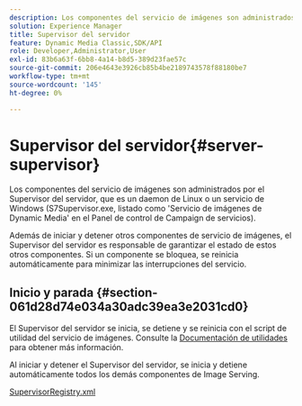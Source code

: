 ```yaml
---
description: Los componentes del servicio de imágenes son administrados por el Supervisor del servidor, que es un daemon de Linux o un servicio de Windows (S7Supervisor.exe, listado como 'Servicio de imágenes de Dynamic Media' en el Panel de control de Campaign de servicios).
solution: Experience Manager
title: Supervisor del servidor
feature: Dynamic Media Classic,SDK/API
role: Developer,Administrator,User
exl-id: 83b6a63f-6bb8-4a14-b8d5-389d23fae57c
source-git-commit: 206e4643e3926cb85b4be2189743578f88180be7
workflow-type: tm+mt
source-wordcount: '145'
ht-degree: 0%

---
```


# Supervisor del servidor{#server-supervisor}

Los componentes del servicio de imágenes son administrados por el Supervisor del servidor, que es un daemon de Linux o un servicio de Windows (S7Supervisor.exe, listado como &#39;Servicio de imágenes de Dynamic Media&#39; en el Panel de control de Campaign de servicios).

Además de iniciar y detener otros componentes de servicio de imágenes, el Supervisor del servidor es responsable de garantizar el estado de estos otros componentes. Si un componente se bloquea, se reinicia automáticamente para minimizar las interrupciones del servicio.

## Inicio y parada {#section-061d28d74e034a30adc39ea3e2031cd0}

El Supervisor del servidor se inicia, se detiene y se reinicia con el script de utilidad del servicio de imágenes. Consulte la [Documentación de utilidades](../../../is-api/is-utils/utilities/c-location-of-utilities.md#concept-bae61e53344449af978502cac6be8b5f) para obtener más información.

Al iniciar y detener el Supervisor del servidor, se inicia y detiene automáticamente todos los demás componentes de Image Serving.

[SupervisorRegistry.xml](../../../is-api/image-serving-api-ref/c-configuration-and-administration/r-server-configuration-files/r-supervisorregistry.md#reference-b55f37a7a7a044d19c1722f5130906c6)
